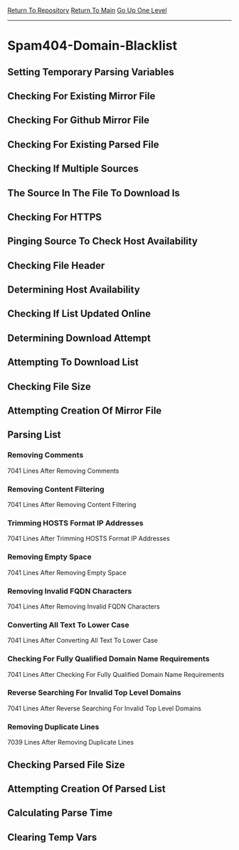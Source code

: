 [Return To Repository](https://github.com/deathbybandaid/piholeparser/)
[Return To Main](https://github.com/deathbybandaid/piholeparser/blob/master/RecentRunLogs/Mainlog.md)
[Go Up One Level](https://github.com/deathbybandaid/piholeparser/blob/master/RecentRunLogs/TopLevelScripts/30-Processing-Blacklists.md)
____________________________________
# Spam404-Domain-Blacklist
## Setting Temporary Parsing Variables
## Checking For Existing Mirror File
## Checking For Github Mirror File
## Checking For Existing Parsed File
## Checking If Multiple Sources
## The Source In The File To Download Is
## Checking For HTTPS
## Pinging Source To Check Host Availability
## Checking File Header
## Determining Host Availability
## Checking If List Updated Online
## Determining Download Attempt
## Attempting To Download List
## Checking File Size
## Attempting Creation Of Mirror File
## Parsing List
### Removing Comments
7041 Lines After Removing Comments
### Removing Content Filtering
7041 Lines After Removing Content Filtering
### Trimming HOSTS Format IP Addresses
7041 Lines After Trimming HOSTS Format IP Addresses
### Removing Empty Space
7041 Lines After Removing Empty Space
### Removing Invalid FQDN Characters
7041 Lines After Removing Invalid FQDN Characters
### Converting All Text To Lower Case
7041 Lines After Converting All Text To Lower Case
### Checking For Fully Qualified Domain Name Requirements
7041 Lines After Checking For Fully Qualified Domain Name Requirements
### Reverse Searching For Invalid Top Level Domains
7041 Lines After Reverse Searching For Invalid Top Level Domains
### Removing Duplicate Lines
7039 Lines After Removing Duplicate Lines
## Checking Parsed File Size
## Attempting Creation Of Parsed List
## Calculating Parse Time
## Clearing Temp Vars
